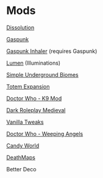 # Mods

 [Dissolution](https://github.com/Ladysnake/Requiem)

 [Gaspunk](https://github.com/Ladysnake/Gaspunk)

 [Gaspunk Inhaler](https://github.com/UpcraftLP/Gaspunk-Inhaler) (requires Gaspunk)

 [Lumen](https://github.com/Ladysnake/Illuminations/tree/lumen) (Illuminations)

 [Simple Underground Biomes](https://github.com/Lemonszz/Simple-Underground-Biomes)

 [Totem Expansion](https://github.com/Lemonszz/Totem-Expansion)

 [Doctor Who - K9 Mod](https://github.com/LotuxPunk/K9)

 [Dark Roleplay Medieval](https://dark-roleplay.net/html/mods/drpmedieval/drpmedieval.php)

 [Vanilla Tweaks](https://github.com/StrikerRockers-Mods/VanillaTweaks/1.12)

 [Doctor Who - Weeping Angels](https://github.com/SandedShoes/Weeping-Angels)

 [Candy World](https://github.com/ochotonida/candymod)

 [DeathMaps](https://github.com/NerdHubMC/DeathMaps)

 Better Deco
